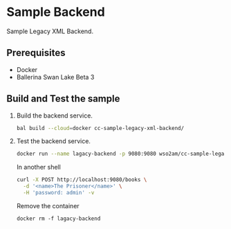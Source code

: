 # Sample Backend

Sample Legacy XML Backend.

## Prerequisites
- Docker
- Ballerina Swan Lake Beta 3

## Build and Test the sample

1. Build the backend service.
    ```sh
    bal build --cloud=docker cc-sample-legacy-xml-backend/
    ```

2. Test the backend service.
   ```sh
   docker run --name lagacy-backend -p 9080:9080 wso2am/cc-sample-legacy-xml-backend:v1.0.0
   ```
   
   In another shell
    ```sh
    curl -X POST http://localhost:9080/books \
      -d '<name>The Prisoner</name>' \
      -H 'password: admin' -v
    ```
   
   Remove the container
   ```shell
   docker rm -f lagacy-backend
   ```
